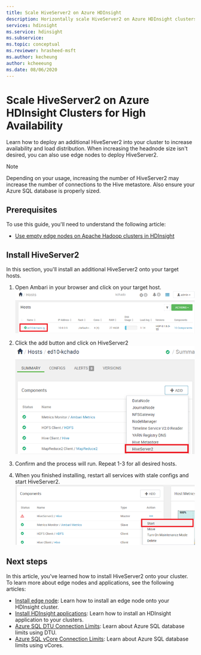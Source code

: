 ```yaml
---
title: Scale HiveServer2 on Azure HDInsight
description: Horizontally scale HiveServer2 on Azure HDInsight clusters using edge nodes, increasing fault tolerance, and high availability.
services: hdinsight
ms.service: hdinsight
ms.subservice: 
ms.topic: conceptual
ms.reviewer: hrasheed-msft
ms.author: kecheung
author: kcheeeung
ms.date: 08/06/2020
---
```


# Scale HiveServer2 on Azure HDInsight Clusters for High Availability

Learn how to deploy an additional HiveServer2 into your cluster to increase availability and load distribution. When increasing the headnode size isn't desired, you can also use edge nodes to deploy HiveServer2. 

> [!NOTE]
> Depending on your usage, increasing the number of HiveServer2 may increase the number of connections to the Hive metastore. Also ensure your Azure SQL database is properly sized.

## Prerequisites

To use this guide, you'll need to understand the following article:
- [Use empty edge nodes on Apache Hadoop clusters in HDInsight](hdinsight-apps-use-edge-node.md)

## Install HiveServer2

In this section, you'll install an additional HiveServer2 onto your target hosts.

1. Open Ambari in your browser and click on your target host.
![Hosts menu of Ambari](media/hdinsight-apps-install-hiveserver2/hdi-install-hs2a.png)

2. Click the add button and click on HiveServer2
![Add HiveServer2 panel of host](media/hdinsight-apps-install-hiveserver2/hdi-install-hs2b.png)

3. Confirm and the process will run. Repeat 1-3 for all desired hosts.

4. When you finished installing, restart all services with stale configs and start HiveServer2.
![Start HiveServer2 panel](media/hdinsight-apps-install-hiveserver2/hdi-install-hs2c.png)

## Next steps

In this article, you've learned how to install HiveServer2 onto your cluster. To learn more about edge nodes and applications, see the following articles:

* [Install edge node](hdinsight-apps-use-edge-node.md): Learn how to install an edge node onto your HDInsight cluster.
* [Install HDInsight applications](hdinsight-apps-install-applications.md): Learn how to install an HDInsight application to your clusters.
* [Azure SQL DTU Connection Limits](../azure-sql/database/resource-limits-dtu-single-databases.md): Learn about Azure SQL database limits using DTU.
* [Azure SQL vCore Connection Limits](../azure-sql/database/resource-limits-vcore-elastic-pools.md): Learn about Azure SQL database limits using vCores.
